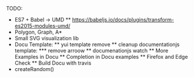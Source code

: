 TODO:
 * ES7 + Babel -> UMD
 ** https://babeljs.io/docs/plugins/transform-es2015-modules-umd/
 * Polygon, Graph, A*
 * Small SVG visualization lib
 * Docu Template:
 ** yui template remove
 ** cleanup documentationjs template: 
 *** remove arroow
 ** documenationjs watch
 ** More Examples in Docu
 ** Completion in Docu examples
 ** Firefox and Edge Check
 ** Build Docu with travis
 * createRandom()